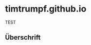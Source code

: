 # timtrumpf.github.io
TEST
## Überschrift
<!--stackedit_data:
eyJoaXN0b3J5IjpbLTEzOTI4OTQzMjJdfQ==
-->